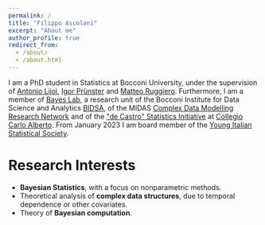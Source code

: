 ```yaml
---
permalink: /
title: "Filippo Ascolani"
excerpt: "About me"
author_profile: true
redirect_from: 
  - /about/
  - /about.html
---
```


I am a PhD student in Statistics at Bocconi University, under the supervision of [Antonio Lijoi](http://mypage.unibocconi.it/antoniolijoi/), [Igor Prünster](http://didattica.unibocconi.it/mypage/index.php?IdUte=187032&cognome=PRUENSTER&nome=IGOR&urlBackMy=) and [Matteo Ruggiero](https://www.matteoruggiero.it). Furthermore, I am a member of [Bayes Lab](https://www.bayeslab.unibocconi.eu/wps/wcm/connect/Cdr/Bayeslab/Home), a research unit of the Bocconi Institute for Data Science and Analytics [BIDSA](https://www.bidsa.unibocconi.eu/wps/wcm/connect/Site/Bidsa/Home), of the MIDAS [Complex Data Modelling Research Network](https://midas.mat.uc.cl/network/) and of the ["de Castro" Statistics Initiative](https://www.carloalberto.org/research/statistics-initiative/) at [Collegio Carlo Alberto](https://www.carloalberto.org/). From January 2023 I am board member of the [Young Italian Statistical Society](https://youngsis.github.io/).

Research Interests
======

* **Bayesian Statistics**, with a focus on nonparametric methods.
* Theoretical analysis of **complex data structures**, due to temporal dependence or other covariates.
* Theory of **Bayesian computation**.
